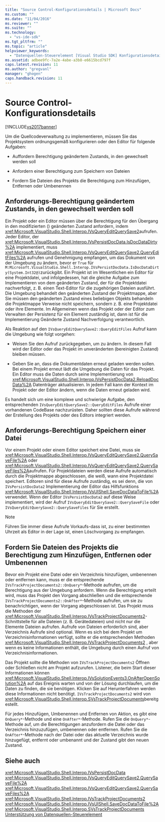 ```yaml
---
title: "Source Control-Konfigurationsdetails | Microsoft Docs"
ms.custom: ""
ms.date: "11/04/2016"
ms.reviewer: ""
ms.suite: ""
ms.technology: 
  - "vs-ide-sdk"
ms.tgt_pltfrm: ""
ms.topic: "article"
helpviewer_keywords: 
  - "Datenquellen-Steuerelement [Visual Studio SDK] Konfigurationsdetails"
ms.assetid: adbee9fc-7a2e-4abe-a3b8-e6615bcd797f
caps.latest.revision: 11
ms.author: "gregvanl"
manager: "ghogen"
caps.handback.revision: 11
---
```

# Source Control-Konfigurationsdetails
[!INCLUDE[vs2017banner](../../code-quality/includes/vs2017banner.md)]

Um die Quellcodeverwaltung zu implementieren, müssen Sie das Projektsystem ordnungsgemäß konfigurieren oder den Editor für folgende Aufgaben:  
  
-   Auffordern Berechtigung geändertem Zustands, in den gewechselt werden soll  
  
-   Anfordern einer Berechtigung zum Speichern von Dateien  
  
-   Fordern Sie Dateien des Projekts die Berechtigung zum Hinzufügen, Entfernen oder Umbenennen  
  
## Anforderungs\-Berechtigung geändertem Zustands, in den gewechselt werden soll  
 Ein Projekt oder ein Editor müssen über die Berechtigung für den Übergang in den modifizierten \(\) geänderten Zustand anfordern, indem <xref:Microsoft.VisualStudio.Shell.Interop.IVsQueryEditQuerySave2>aufrufen.  Jeder Editor, der <xref:Microsoft.VisualStudio.Shell.Interop.IVsPersistDocData.IsDocDataDirty%2A> implementiert, muss <xref:Microsoft.VisualStudio.Shell.Interop.IVsQueryEditQuerySave2.QueryEditFiles%2A> aufrufen und Genehmigung empfangen, um das Dokument von der Umgebung zu ändern, bevor er `True` für `M:Microsoft.VisualStudio.Shell.Interop.IVsPersistDocData.IsDocDataDirty(System.Int32@)`zurückgibt.  Ein Projekt ist im Wesentlichen ein Editor für eine Projektdatei, und infolgedessen, hat die gleiche Aufgabe zum Implementieren von dem geänderten Zustand, der für die Projektdatei nachverfolgt, z. B. einen Text\-Editor für die zugehörigen Dateien ausführt.  Die Umgebung behandelt den geänderten Zustand der Projektmappe, aber Sie müssen den geänderten Zustand eines beliebigen Objekts behandeln die Projektmappe Verweise nicht speichern, sondern z. B. eine Projektdatei oder ihre Elemente.  Im Allgemeinen wenn das Projekt oder der Editor zum Verwalten der Persistenz für ein Element zuständig ist, dann ist für die Implementierung Geänderte Zustand Nachverfolgung verantwortlich.  
  
 Als Reaktion auf den `IVsQueryEditQuerySave2::QueryEditFiles` Aufruf kann die Umgebung wie folgt vorgehen:  
  
-   Weisen Sie den Aufruf zurückgegeben, um zu ändern. In diesem Fall wird der Editor oder das Projekt im unveränderten \(bereinigten Zustand\) bleiben müssen.  
  
-   Geben Sie an, dass die Dokumentdaten erneut geladen werden sollen.  Bei einem Projekt erneut lädt die Umgebung die Daten für das Projekt.  Ein Editor muss die Daten durch seine Implementierung von <xref:Microsoft.VisualStudio.Shell.Interop.IVsPersistDocData2.ReloadDocData%2A> Datenträger aktualisieren.  In jedem Fall kann der Kontext im Projekt oder der Editor ändern, wenn die Daten erneut geladen wird.  
  
 Es handelt sich um eine komplexe und schwierige Aufgabe, den entsprechenden `IVsQueryEditQuerySave2::QueryEditFiles` Aufrufe einer vorhandenen CodeBase nachzurüsten.  Daher sollten diese Aufrufe während der Erstellung des Projekts oder des Editors integriert werden.  
  
## Anforderungs\-Berechtigung Speichern einer Datei  
 Vor einem Projekt oder einem Editor speichert eine Datei, muss sie <xref:Microsoft.VisualStudio.Shell.Interop.IVsQueryEditQuerySave2.QuerySaveFile%2A> oder <xref:Microsoft.VisualStudio.Shell.Interop.IVsQueryEditQuerySave2.QuerySaveFiles%2A>aufrufen.  Für Projektdateien werden diese Aufrufe automatisch durch die Projektmappe abgeschlossen, die weiß, wann eine Projektdatei speichert.  Editoren sind für diese Aufrufe zuständig, es sei denn, die von `IVsPersistDocData2` Implementierung der Editor das Hilfsfunktions <xref:Microsoft.VisualStudio.Shell.Interop.IVsUIShell.SaveDocDataToFile%2A>verwendet.  Wenn der Editor `IVsPersistDocData2` auf diese Weise implementiert, wird der Aufruf `IVsQueryEditQuerySave2::QuerySaveFile` oder `IVsQueryEditQuerySave2::QuerySaveFiles` für Sie erstellt.  
  
> [!NOTE]
>  Führen Sie immer diese Aufrufe Vorkaufs\-dass ist, zu einer bestimmten Uhrzeit als Editor in der Lage ist, einen Löschvorgang zu empfangen.  
  
## Fordern Sie Dateien des Projekts die Berechtigung zum Hinzufügen, Entfernen oder Umbenennen  
 Bevor ein Projekt eine Datei oder ein Verzeichnis hinzufügen, umbenennen oder entfernen kann, muss er die entsprechende `IVsTrackProjectDocuments2::OnQuery*`\-Methode aufrufen, um die Berechtigung aus der Umgebung anfordern.  Wenn die Berechtigung erteilt wird, muss das Projekt den Vorgang abschließen und die entsprechende `IVsTrackProjectDocuments2::OnAfter*`\-Methode aufrufen, um sie zu benachrichtigen, wenn der Vorgang abgeschlossen ist.  Das Projekt muss die Methoden der <xref:Microsoft.VisualStudio.Shell.Interop.IVsTrackProjectDocuments2>\-Schnittstelle für alle Dateien \(z. B. Gerätedateien\) und nicht nur die Elemente Dateien aufrufen.  Aufrufe von Dateien erforderlich sind, aber Verzeichnis Aufrufe sind optional.  Wenn es sich bei dem Projekt um Verzeichnisinformationen verfügt, sollte er die entsprechenden Methoden <xref:Microsoft.VisualStudio.Shell.Interop.IVsTrackProjectDocuments2> , aber wenn es keine Informationen enthält, die Umgebung durch einen Aufruf von Verzeichnisinformationen.  
  
 Das Projekt sollte die Methoden von `IVsTrackProjectDocuments2` Öffnen oder Schließen nicht am Projekt aufzurufen.  Listener, die beim Start dieser Informationen können <xref:Microsoft.VisualStudio.Shell.Interop.IVsSolutionEvents3.OnAfterOpenSolution%2A> auf das Ereignis warten und von der Lösung durchlaufen, um die Daten zu finden, die sie benötigen.  Klicken Sie auf Herunterfahren werden diese Informationen nicht benötigt.  `IVsTrackProjectDocuments2` wird von <xref:Microsoft.VisualStudio.Shell.Interop.SVsTrackProjectDocuments>bereitgestellt.  
  
 Für jedes Hinzufügen, Umbenennen und Entfernen von Aktion, es gibt eine `OnQuery*`\-Methode und eine `OnAfter*`\-Methode.  Rufen Sie die `OnQuery*`\-Methode auf, um die Berechtigungen anzufordern die Datei oder das Verzeichnis hinzuzufügen, umbenennen oder entfernen.  Rufen Sie die `OnAfter*`\-Methode nach der Datei oder das aktuelle Verzeichnis wurde hinzugefügt, entfernt oder umbenannt und der Zustand gibt den neuen Zustand.  
  
## Siehe auch  
 <xref:Microsoft.VisualStudio.Shell.Interop.IVsPersistDocData>   
 <xref:Microsoft.VisualStudio.Shell.Interop.IVsQueryEditQuerySave2.QuerySaveFile%2A>   
 <xref:Microsoft.VisualStudio.Shell.Interop.IVsQueryEditQuerySave2.QuerySaveFiles%2A>   
 <xref:Microsoft.VisualStudio.Shell.Interop.IVsTrackProjectDocuments2>   
 <xref:Microsoft.VisualStudio.Shell.Interop.IVsUIShell.SaveDocDataToFile%2A>   
 <xref:Microsoft.VisualStudio.Shell.Interop.SVsTrackProjectDocuments>   
 [Unterstützung von Datenquellen\-Steuerelement](../../extensibility/internals/supporting-source-control.md)